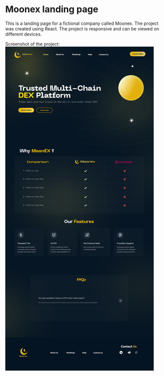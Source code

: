 # Moonex landing page
This is a landing page for a fictional company called Moonex. The project was created using React. The project is responsive and can be viewed on different devices.




Screenshot of the project:
![image](/public/imagePNG.png)

